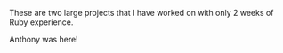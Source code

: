 These are two large projects that I have worked on with only 2 weeks of Ruby experience.


Anthony was here!